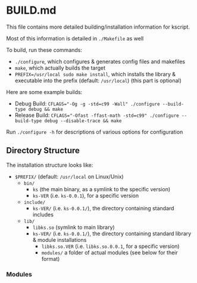 # BUILD.md

This file contains more detailed building/installation information for kscript.

Most of this information is detailed in `./Makefile` as well

To build, run these commands:

  * `./configure`, which configures & generates config files and makefiles
  * `make`, which actually builds the target
  * `PREFIX=/usr/local sudo make install`, which installs the library & executable into the prefix (default: `/usr/local`) (this part is optional)


Here are some example builds:

  * Debug Build: `CFLAGS="-Og -g -std=c99 -Wall" ./configure --build-type debug && make`
  * Release Build: `CFLAGS="-Ofast -ffast-math -std=c99" ./configure --build-type debug --disable-trace && make`


Run `./configure -h` for descriptions of various options for configuration

## Directory Structure

The installation structure looks like:

  * `$PREFIX/` (default: `/usr/local` on Linux/Unix)
    * `bin/`
      * `ks` (the main binary, as a symlink to the specific version)
      * `ks-VER` (i.e. `ks-0.0.1`), for a specific version
    * `include/`
      * `ks-VER/` (i.e. `ks-0.0.1/`), the directory containing standard includes
    * `lib/`
      * `libks.so` (symlink to main library)
      * `ks-VER/` (i.e. `ks-0.0.1/`), the directory containing standard library & module installations
        * `libks.so.VER` (i.e. `libks.so.0.0.1`, for a specific version)
        * `modules/` a folder of actual modules (see below for their format)
        
### Modules


